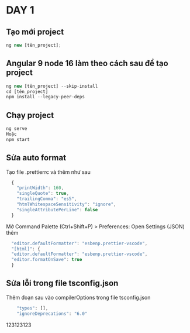 # DAY 1

## Tạo mới project

```typescript
ng new [tên_project];
```

## Angular 9 node 16 làm theo cách sau để tạo project

```typescript
ng new [tên_project] --skip-install
cd [tên_project]
npm install --legacy-peer-deps
```

## Chạy project

```typescript
ng serve
Hoặc
npm start
```

## Sửa auto format

Tạo file .prettierrc và thêm như sau

```typescript
  {
    "printWidth": 160,
    "singleQuote": true,
    "trailingComma": "es5",
    "htmlWhitespaceSensitivity": "ignore",
    "singleAttributePerLine": false
  }
```

Mở Command Palette (Ctrl+Shift+P) > Preferences: Open Settings (JSON) thêm

```typescript
  "editor.defaultFormatter": "esbenp.prettier-vscode",
  "[html]": {
  "editor.defaultFormatter": "esbenp.prettier-vscode",
  "editor.formatOnSave": true
  }
```

## Sửa lỗi trong file tsconfig.json

Thêm đoạn sau vào compilerOptions trong file tsconfig.json

```typescript
    "types": [],
    "ignoreDeprecations": "6.0"
```

123123123
